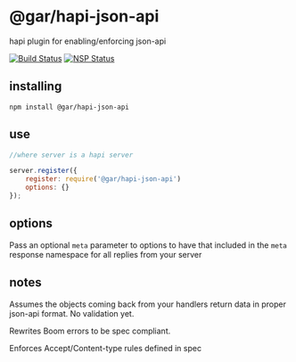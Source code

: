 # @gar/hapi-json-api

hapi plugin for enabling/enforcing json-api

[![Build Status](https://travis-ci.org/wraithgar/hapi-json-api.svg?branch=master)](https://travis-ci.org/wraithgar/hapi-json-api)
[![NSP Status](https://nodesecurity.io/orgs/wraithgar/projects/2fc98c1d-70b1-4d2a-b6ee-dd9d2dd19282/badge)](https://nodesecurity.io/orgs/wraithgar/projects/2fc98c1d-70b1-4d2a-b6ee-dd9d2dd19282)

## installing

```shell
npm install @gar/hapi-json-api
```

## use

```javascript
//where server is a hapi server

server.register({
    register: require('@gar/hapi-json-api')
    options: {}
});
```

## options

Pass an optional `meta` parameter to options to have that included in
the `meta` response namespace for all replies from your server

## notes

Assumes the objects coming back from your handlers return data in proper
json-api format. No validation yet.

Rewrites Boom errors to be spec compliant.

Enforces Accept/Content-type rules defined in spec
